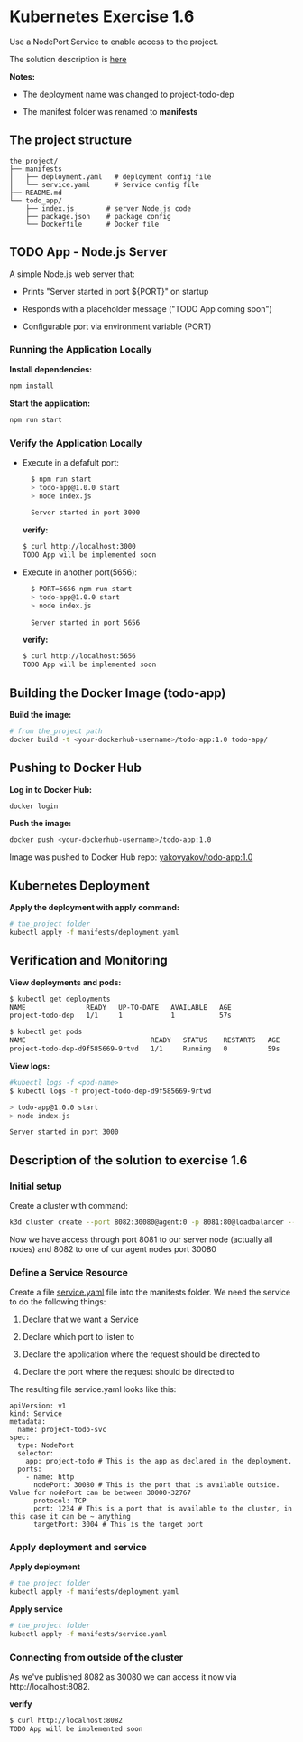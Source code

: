 # Kubernetes Exercise 1.6

Use a NodePort Service to enable access to the project.

The solution description is [here](#description-of-the-solution-to-exercise-16)

**Notes:** 

* The deployment name was changed to project-todo-dep

* The manifest folder was renamed to **manifests**

## The project structure

  ```tree
  the_project/
  ├── manifests
  │   ├── deployment.yaml   # deployment config file
  │   └── service.yaml      # Service config file
  ├── README.md
  └── todo_app/
      ├── index.js        # server Node.js code
      ├── package.json    # package config
      └── Dockerfile      # Docker file
  ```

## TODO App - Node.js Server

A simple Node.js web server that:

* Prints "Server started in port ${PORT}" on startup

* Responds with a placeholder message ("TODO App coming soon")

* Configurable port via environment variable (PORT)

### Running the Application Locally

**Install dependencies:**

  ```bash
  npm install
  ```

**Start the application:**

  ```bash
  npm run start
  ```

### Verify the Application Locally

* Execute in a defafult port:

    ```bash
      $ npm run start
      > todo-app@1.0.0 start
      > node index.js
      
      Server started in port 3000

  ```

  **verify:**

  ```bash
  $ curl http://localhost:3000
  TODO App will be implemented soon
  ```

* Execute in another port(5656):

    ```bash
      $ PORT=5656 npm run start
      > todo-app@1.0.0 start
      > node index.js
      
      Server started in port 5656

  ```

  **verify:**

  ```bash
  $ curl http://localhost:5656
  TODO App will be implemented soon
  ```

## Building the Docker Image (todo-app)

**Build the image:**

  ```bash
  # from the_project path
  docker build -t <your-dockerhub-username>/todo-app:1.0 todo-app/
  ```

## Pushing to Docker Hub

**Log in to Docker Hub:**

  ```bash
  docker login
  ```

**Push the image:**

  ```bash
  docker push <your-dockerhub-username>/todo-app:1.0
  ```

Image was pushed to Docker Hub repo: [yakovyakov/todo-app:1.0](https://hub.docker.com/r/yakovyakov/todo-app/tags?name=1.0)

## Kubernetes Deployment

**Apply the deployment with apply command:**

  ```bash
  # the_project folder
  kubectl apply -f manifests/deployment.yaml
  ```

## Verification and Monitoring

**View deployments and pods:**

  ```bash
  $ kubectl get deployments
  NAME               READY   UP-TO-DATE   AVAILABLE   AGE
  project-todo-dep   1/1     1            1           57s

  $ kubectl get pods
  NAME                               READY   STATUS    RESTARTS   AGE
  project-todo-dep-d9f585669-9rtvd   1/1     Running   0          59s
  ```

**View logs:**

  ```bash
  #kubectl logs -f <pod-name>
  $ kubectl logs -f project-todo-dep-d9f585669-9rtvd

  > todo-app@1.0.0 start
  > node index.js

  Server started in port 3000

  ```
## Description of the solution to exercise 1.6

### Initial setup

Create a cluster with command:

  ```bash
  k3d cluster create --port 8082:30080@agent:0 -p 8081:80@loadbalancer --agents 2
  ```
  
  Now we have access through port 8081 to our server node (actually all nodes) and 8082 to one of our agent nodes port 30080

### Define a Service Resource

Create a file [service.yaml](./manifests/service.yaml) file into the manifests folder. We need the service to do the following things:

1. Declare that we want a Service

2. Declare which port to listen to

3. Declare the application where the request should be directed to

4. Declare the port where the request should be directed to

The resulting file service.yaml looks like this:

  ```file
  apiVersion: v1
  kind: Service
  metadata:
    name: project-todo-svc
  spec:
    type: NodePort
    selector:
      app: project-todo # This is the app as declared in the deployment.
    ports:
      - name: http
        nodePort: 30080 # This is the port that is available outside. Value for nodePort can be between 30000-32767
        protocol: TCP
        port: 1234 # This is a port that is available to the cluster, in this case it can be ~ anything
        targetPort: 3004 # This is the target port
  ```

### Apply deployment and service

**Apply deployment**

  ```bash
  # the_project folder
  kubectl apply -f manifests/deployment.yaml
  ```
**Apply service**

  ```bash
  # the_project folder
  kubectl apply -f manifests/service.yaml
  ```
  
### Connecting from outside of the cluster

As we've published 8082 as 30080 we can access it now via http://localhost:8082.

**verify**

  ```bash
  $ curl http://localhost:8082
  TODO App will be implemented soon

  ```

